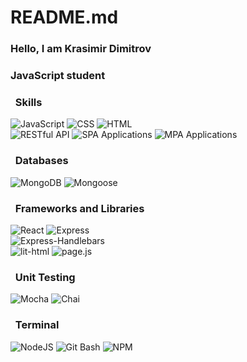 # README.md
### Hello, I am Krasimir Dimitrov

### JavaScript student

### &nbsp; Skills
![JavaScript](https://img.shields.io/badge/javascript-323330?style=for-the-badge&logo=javascript&logoColor=%23F7DF1E)
![CSS](https://img.shields.io/badge/CSS-323330?&style=for-the-badge&logo=css3&logoColor=blue)
![HTML](	https://img.shields.io/badge/HTML-323330?style=for-the-badge&logo=html5&logoColor=red) <br>
![RESTful API](https://img.shields.io/badge/RESTful_API-323330?style=for-the-badge)
![SPA Applications](https://img.shields.io/badge/SPA_Applications-323330?style=for-the-badge)
![MPA Applications](https://img.shields.io/badge/MPA_Applications-323330?style=for-the-badge)

### &nbsp; Databases
![MongoDB](https://img.shields.io/badge/MongoDB-323330?style=for-the-badge&logo=mongodb&logoColor=green)
![Mongoose](https://img.shields.io/badge/Mongoose-323330?style=for-the-badge&logo=mongoose&logoColor=red)

### &nbsp; Frameworks and Libraries
![React](https://img.shields.io/badge/react-323330?style=for-the-badge&logo=react&logoColor=%2361DAFB)
![Express](https://img.shields.io/badge/express-323330?style=for-the-badge&logo=express&logoColor=white) <br>
![Express-Handlebars](https://img.shields.io/badge/express-handlebars-323330?style=for-the-badge&logo=express-handlebars&logoColor=red) <br>
![lit-html](https://img.shields.io/badge/lit--html-323330?style=for-the-badge&logo=lit&logoColor=blue)
![page.js](https://img.shields.io/badge/page.js-323330?style=for-the-badge)

### &nbsp; Unit Testing
![Mocha](https://img.shields.io/badge/mocha.js-323330?style=for-the-badge&logo=mocha&logoColor=Brown)
![Chai](https://img.shields.io/badge/chai.js-323330?style=for-the-badge&logo=chai&logoColor=red)

### &nbsp; Terminal
![NodeJS](https://img.shields.io/badge/node.js-323330?style=for-the-badge&logo=node.js&logoColor=green)
![Git Bash](https://img.shields.io/badge/Git_Bash-323330?style=for-the-badge&logo=git&logoColor=orange)
![NPM](https://img.shields.io/badge/NPM-323330?style=for-the-badge)

